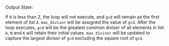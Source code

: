Output State: 

If `N` is less than 2, the loop will not execute, and `gcd` will remain as the first element of list `A`. `max_divisor` will be assigned the value of `gcd`.
After the loop executes, `gcd` will be the greatest common divisor of all elements in list `A`, `N` and `K` will retain their initial values. `max_divisor` will be updated to capture the largest divisor of `gcd` excluding the square root of `gcd`.
